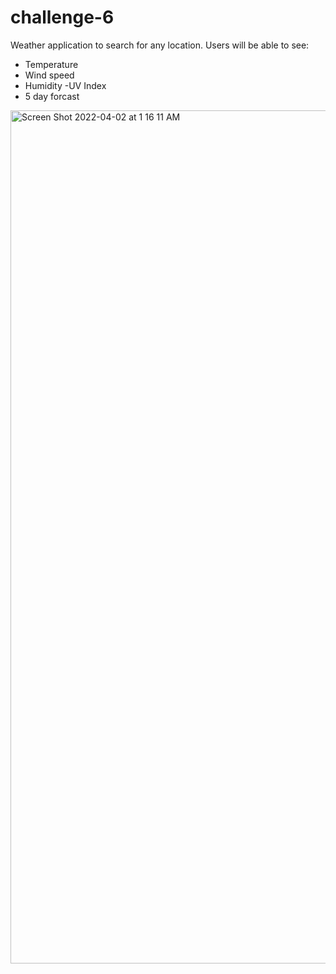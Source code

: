 # challenge-6

Weather application to search for any location. 
Users will be able to see:
- Temperature
- Wind speed
- Humidity
-UV Index
- 5 day forcast 

<img width="1365" alt="Screen Shot 2022-04-02 at 1 16 11 AM" src="https://user-images.githubusercontent.com/92193502/161367636-990108a8-25df-4c8c-87bf-a5039f7aeda8.png">
